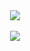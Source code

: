<div align="center">
<a href="https://github.com/berkayopak">
<img align="center" src="https://github-readme-stats.vercel.app/api?username=berkayopak&count_private=true&show_icons=true&bg_color=55,064635,519259&title_color=F4EEA9&text_color=F4EEA9&icon_color=F0BB62&border_radius=5&hide_border=true" />
</a>
</div>

</br>

<div align="center">
<a href="https://github.com/berkayopak">
<img align="center" src="https://github-readme-stats.vercel.app/api/top-langs/?username=berkayopak&langs_count=8&bg_color=55,064635,519259&title_color=F4EEA9&text_color=F4EEA9&border_radius=5&hide_border=true&layout=compact" />
</a>
</div>
